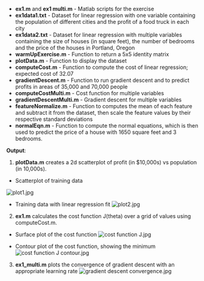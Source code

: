 - **ex1.m** and **ex1 multi.m** - Matlab scripts for the exercise
- **ex1data1.txt** - Dataset for linear regression with one variable containing the population of different cities and the profit of a food truck in each city
- **ex1data2.txt** - Dataset for linear regression with multiple variables containing the size of houses (in square feet), the number of bedrooms and the price of the houses in Portland, Oregon
- **warmUpExercise.m** - Function to return a 5x5 identity matrix
- **plotData.m** - Function to display the dataset
- **computeCost.m** - Function to compute the cost of linear regression; expected cost of 32.07
- **gradientDescent.m** - Function to run gradient descent and to predict profits in areas of 35,000 and 70,000 people
- **computeCostMulti.m** - Cost function for multiple variables
- **gradientDescentMulti.m** - Gradient descent for multiple variables
- **featureNormalize.m** - Function to computes the mean of each feature and subtract it from the dataset, then scale the feature values by their respective standard deviations
- **normalEqn.m** - Function to compute the normal equations, which is then used to predict the price of a house with 1650 square feet and 3 bedrooms.

**Output**:
1) **plotData.m** creates a 2d scatterplot of profit (in $10,000s)  vs population (in 10,000s). 

- Scatterplot of training data 

![plot1.jpg](https://github.com/shngli/Machine-learning/blob/master/Linear%20Regression/plot1.jpg) 

- Training data with linear regression fit
![plot2.jpg](https://github.com/shngli/Machine-learning/blob/master/Linear%20Regression/plot2.jpg)

2) **ex1.m** calculates the cost function J(theta) over a grid of values using computeCost.m. 

- Surface plot of the cost function 
![cost function J.jpg](https://github.com/shngli/Machine-learning/blob/master/Linear%20Regression/cost%20function%20J.jpg)

- Contour plot of the cost function, showing the minimum 
![cost function J contour.jpg](https://github.com/shngli/Machine-learning/blob/master/Linear%20Regression/cost%20function%20J%20contour.jpg)

3)  **ex1_multi.m** plots the convergence of gradient descent with an appropriate learning rate 
![gradient descent convergence.jpg](https://github.com/shngli/Machine-learning/blob/master/Linear%20Regression/gradient%20descent%20convergence.jpg)
